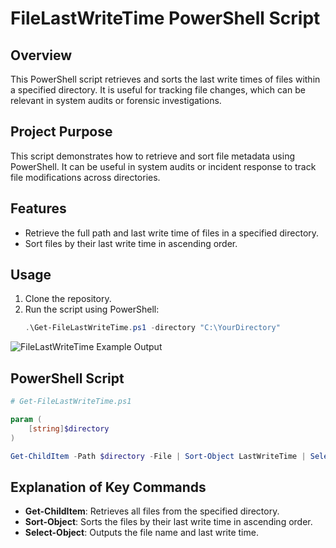 # FileLastWriteTime PowerShell Script

## Overview
This PowerShell script retrieves and sorts the last write times of files within a specified directory. It is useful for tracking file changes, which can be relevant in system audits or forensic investigations.

## Project Purpose
This script demonstrates how to retrieve and sort file metadata using PowerShell. It can be useful in system audits or incident response to track file modifications across directories.

## Features
- Retrieve the full path and last write time of files in a specified directory.
- Sort files by their last write time in ascending order.

## Usage
1. Clone the repository.
2. Run the script using PowerShell:
   ```powershell
   .\Get-FileLastWriteTime.ps1 -directory "C:\YourDirectory"


![FileLastWriteTime Example Output](https://github.com/user-attachments/assets/18c2d6a1-90a3-473c-a952-09fbbd6eeda7)



## PowerShell Script

```powershell
# Get-FileLastWriteTime.ps1

param (
    [string]$directory
)

Get-ChildItem -Path $directory -File | Sort-Object LastWriteTime | Select-Object FullName, LastWriteTime

```


## Explanation of Key Commands
- **Get-ChildItem**: Retrieves all files from the specified directory.
- **Sort-Object**: Sorts the files by their last write time in ascending order.
- **Select-Object**: Outputs the file name and last write time.
